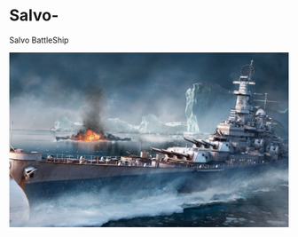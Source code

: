 # Salvo-
Salvo BattleShip







![GitHub Logo](/src/main/resources/static/web/css/image/fondo1.jpg)

